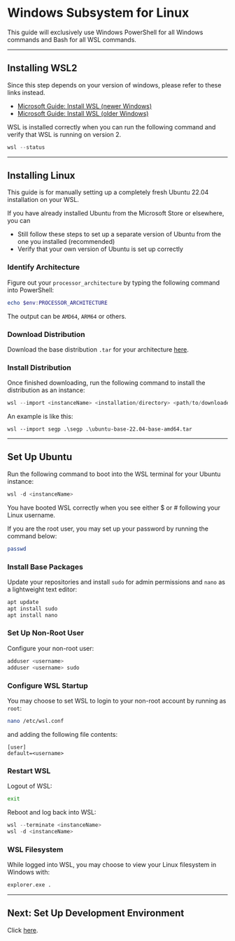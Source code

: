 # Windows Subsystem for Linux

This guide will exclusively use Windows PowerShell for all Windows commands and Bash for all WSL commands.

---

## Installing WSL2

Since this step depends on your version of windows, please refer to these links instead.

- [Microsoft Guide: Install WSL (newer Windows)](https://learn.microsoft.com/en-us/windows/wsl/install)
- [Microsoft Guide: Install WSL (older Windows)](https://learn.microsoft.com/en-us/windows/wsl/install-manual)

WSL is installed correctly when you can run the following command and verify that WSL is running on version 2.

```powershell
wsl --status
```

---

## Installing Linux

This guide is for manually setting up a completely fresh Ubuntu 22.04 installation on your WSL.

If you have already installed Ubuntu from the Microsoft Store or elsewhere, you can

- Still follow these steps to set up a separate version of Ubuntu from the one you installed (recommended)
- Verify that your own version of Ubuntu is set up correctly

### Identify Architecture

Figure out your `processor_architecture` by typing the following command into PowerShell:

```powershell
echo $env:PROCESSOR_ARCHITECTURE
```

The output can be `AMD64`, `ARM64` or others.

### Download Distribution

Download the base distribution `.tar` for your architecture [here](http://cdimage.ubuntu.com/ubuntu-base/releases/22.04/release/).

### Install Distribution

Once finished downloading, run the following command to install the distribution as an instance:

```powershell
wsl --import <instanceName> <installation/directory> <path/to/downloaded/tar>
```

An example is like this:

```
wsl --import segp .\segp .\ubuntu-base-22.04-base-amd64.tar
```

---

## Set Up Ubuntu

Run the following command to boot into the WSL terminal for your Ubuntu instance:

```powershell
wsl -d <instanceName>
```

You have booted WSL correctly when you see either $ or # following your Linux username.

If you are the root user, you may set up your password by running the command below:

```bash
passwd
```

### Install Base Packages

Update your repositories and install `sudo` for admin permissions and `nano` as a lightweight text editor:

```bash
apt update
apt install sudo
apt install nano
```

### Set Up Non-Root User

Configure your non-root user:

```bash
adduser <username>
adduser <username> sudo
```

### Configure WSL Startup

You may choose to set WSL to login to your non-root account by running as `root`:

```bash
nano /etc/wsl.conf
```

and adding the following file contents:

```
[user]
default=<username>
```

### Restart WSL

Logout of WSL:

```bash
exit
```

Reboot and log back into WSL:

```powershell
wsl --terminate <instanceName>
wsl -d <instanceName>
```

### WSL Filesystem

While logged into WSL, you may choose to view your Linux filesystem in Windows with:

```bash
explorer.exe .
```

---

## Next: Set Up Development Environment

Click [here](/docs/dev.md).
